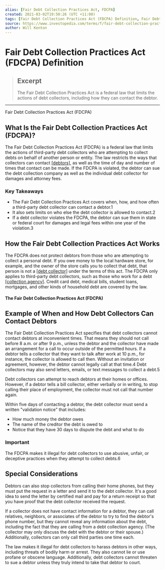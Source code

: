 ```yaml
---
alias: [Fair Debt Collection Practices Act, FDCPA]
created: 2021-03-02T19:50:26 (UTC +11:00)
tags: [Fair Debt Collection Practices Act (FDCPA) Definition, Fair Debt Collection Practices Act (FDCPA)]
source: https://www.investopedia.com/terms/f/fair-debt-collection-practices-act-fdcpa.asp
author: Will Kenton
---
```


# Fair Debt Collection Practices Act (FDCPA) Definition

> ## Excerpt
> The Fair Debt Collection Practices Act is a federal law that limits the actions of debt collectors, including how they can contact the debtor.

---

Fair Debt Collection Practices Act (FDCPA)
## What Is the Fair Debt Collection Practices Act (FDCPA)?

The Fair Debt Collection Practices Act (FDCPA) is a federal law that limits the actions of third-party debt collectors who are attempting to collect debts on behalf of another person or entity. The law restricts the ways that collectors can contact [[debtors]](https://www.investopedia.com/terms/d/debtor.asp), as well as the time of day and number of times that contact can be made. If the FDCPA is violated, the debtor can sue the debt collection company as well as the individual debt collector for damages and attorney fees.

### Key Takeaways

-   The Fair Debt Collection Practices Act covers when, how, and how often a third-party debt collector can contact a debtor.1
-   It also sets limits on who else the debt collector is allowed to contact.2
-   If a debt collector violates the FDCPA, the debtor can sue them in state or federal court for damages and legal fees within one year of the violation.3

## How the Fair Debt Collection Practices Act Works

The FDCPA does not protect debtors from those who are attempting to collect a personal debt. If you owe money to the local hardware store, for example, and the owner of the store calls you to collect that debt, that person is not a [[debt collector]](https://www.investopedia.com/terms/d/debt-collector.asp) under the terms of this act. The FDCPA only applies to third-party debt collectors, such as those who work for a debt [[collection agency]](https://www.investopedia.com/terms/c/collectionagency.asp). Credit card debt, medical bills, student loans, mortgages, and other kinds of household debt are covered by the law.

#### The Fair Debt Collection Practices Act (FDCPA)

## Example of When and How Debt Collectors Can Contact Debtors

The Fair Debt Collection Practices Act specifies that debt collectors cannot contact debtors at inconvenient times. That means they should not call before 8 a.m. or after 9 p.m., unless the debtor and the collector have made an arrangement for a call to occur outside of the permitted hours. If a debtor tells a collector that they want to talk after work at 10 p.m., for instance, the collector is allowed to call then. Without an invitation or agreement, however, the debtor cannot legally call at that time.4 Debt collectors may also send letters, emails, or text messages to collect a debt.5

Debt collectors can attempt to reach debtors at their homes or offices. However, if a debtor tells a bill collector, either verbally or in writing, to stop calling their place of employment, the collector must not call that number again.

Within five days of contacting a debtor, the debt collector must send a written "validation notice" that includes:

-   How much money the debtor owes
-   The name of the creditor the debt is owed to
-   Notice that they have 30 days to dispute the debt and what to do

### Important

The FDCPA makes it illegal for debt collectors to use abusive, unfair, or deceptive practices when they attempt to collect debts.6

## Special Considerations

Debtors can also stop collectors from calling their home phones, but they must put the request in a letter and send it to the debt collector. It's a good idea to send the letter by certified mail and pay for a return receipt so that you have proof that the debt collector received the request.

If a collector does not have contact information for a debtor, they can call relatives, neighbors, or associates of the debtor to try to find the debtor's phone number, but they cannot reveal any information about the debt, including the fact that they are calling from a debt collection agency. (The collector may only discuss the debt with the debtor or their spouse.) Additionally, collectors can only call third parties one time each.

The law makes it illegal for debt collectors to harass debtors in other ways, including threats of bodily harm or arrest. They also cannot lie or use profane or obscene language. Additionally, debt collectors cannot threaten to sue a debtor unless they truly intend to take that debtor to court.

